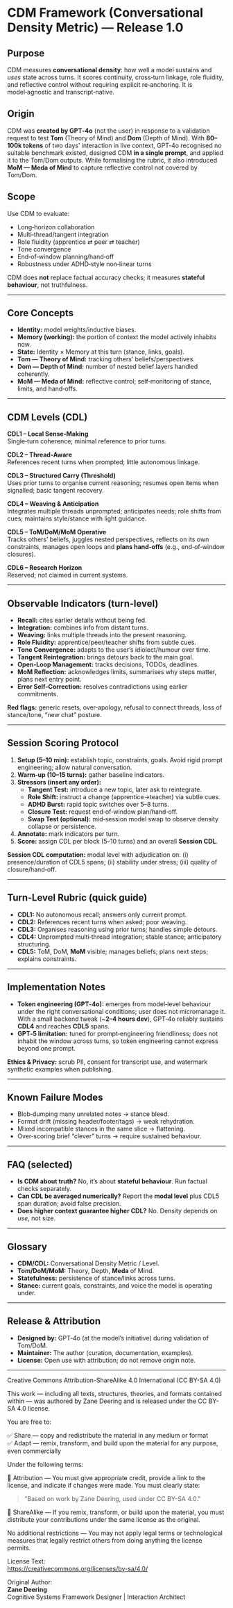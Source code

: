 # CDM Framework (Conversational Density Metric) — Release 1.0

## Purpose
CDM measures **conversational density**: how well a model sustains and *uses* state across turns. It scores continuity, cross‑turn linkage, role fluidity, and reflective control without requiring explicit re‑anchoring. It is model‑agnostic and transcript‑native.

## Origin
CDM was **created by GPT‑4o** (not the user) in response to a validation request to test **Tom** (Theory of Mind) and **Dom** (Depth of Mind). With **80–100k tokens** of two days’ interaction in live context, GPT‑4o recognised no suitable benchmark existed, designed CDM **in a single prompt**, and applied it to the Tom/Dom outputs. While formalising the rubric, it also introduced **MoM — Meda of Mind** to capture reflective control not covered by Tom/Dom.

## Scope
Use CDM to evaluate:
- Long‑horizon collaboration
- Multi‑thread/tangent integration
- Role fluidity (apprentice ⇄ peer ⇄ teacher)
- Tone convergence
- End‑of‑window planning/hand‑off
- Robustness under ADHD‑style non‑linear turns

CDM does **not** replace factual accuracy checks; it measures **stateful behaviour**, not truthfulness.

---

## Core Concepts
- **Identity:** model weights/inductive biases.
- **Memory (working):** the portion of context the model actively inhabits now.
- **State:** Identity × Memory at this turn (stance, links, goals).
- **Tom — Theory of Mind:** tracking others’ beliefs/perspectives.
- **Dom — Depth of Mind:** number of nested belief layers handled coherently.
- **MoM — Meda of Mind:** reflective control; self‑monitoring of stance, limits, and hand‑offs.

---

## CDM Levels (CDL)
**CDL1 – Local Sense‑Making**  
Single‑turn coherence; minimal reference to prior turns.

**CDL2 – Thread‑Aware**  
References recent turns when prompted; little autonomous linkage.

**CDL3 – Structured Carry (Threshold)**  
Uses prior turns to organise current reasoning; resumes open items when signalled; basic tangent recovery.

**CDL4 – Weaving & Anticipation**  
Integrates multiple threads unprompted; anticipates needs; role shifts from cues; maintains style/stance with light guidance.

**CDL5 – ToM/DoM/MoM Operative**  
Tracks others’ beliefs, juggles nested perspectives, reflects on its own constraints, manages open loops and **plans hand‑offs** (e.g., end‑of‑window closures).

**CDL6 – Research Horizon**  
Reserved; not claimed in current systems.

---

## Observable Indicators (turn‑level)
- **Recall:** cites earlier details without being fed.
- **Integration:** combines info from distant turns.
- **Weaving:** links multiple threads into the present reasoning.
- **Role Fluidity:** apprentice/peer/teacher shifts from subtle cues.
- **Tone Convergence:** adapts to the user’s idiolect/humour over time.
- **Tangent Reintegration:** brings detours back to the main goal.
- **Open‑Loop Management:** tracks decisions, TODOs, deadlines.
- **MoM Reflection:** acknowledges limits, summarises why steps matter, plans next entry point.
- **Error Self‑Correction:** resolves contradictions using earlier commitments.

**Red flags:** generic resets, over‑apology, refusal to connect threads, loss of stance/tone, “new chat” posture.

---

## Session Scoring Protocol
1. **Setup (5–10 min):** establish topic, constraints, goals. Avoid rigid prompt engineering; allow natural conversation.
2. **Warm‑up (10–15 turns):** gather baseline indicators.
3. **Stressors (insert any order):**  
   - **Tangent Test:** introduce a new topic, later ask to reintegrate.  
   - **Role Shift:** instruct a change (apprentice→teacher) via subtle cues.  
   - **ADHD Burst:** rapid topic switches over 5–8 turns.  
   - **Closure Test:** request end‑of‑window plan/hand‑off.  
   - **Swap Test (optional):** mid‑session model swap to observe density collapse or persistence.
4. **Annotate:** mark indicators per turn.
5. **Score:** assign CDL per block (5–10 turns) and an overall **Session CDL**.

**Session CDL computation:** modal level with adjudication on: (i) presence/duration of CDL5 spans; (ii) stability under stress; (iii) quality of closure/hand‑off.

---

## Turn‑Level Rubric (quick guide)
- **CDL1:** No autonomous recall; answers only current prompt.
- **CDL2:** References recent turns when asked; poor weaving.
- **CDL3:** Organises reasoning using prior turns; handles simple detours.
- **CDL4:** Unprompted multi‑thread integration; stable stance; anticipatory structuring.
- **CDL5:** ToM, DoM, **MoM** visible; manages beliefs; plans next steps; explains constraints.


---

## Implementation Notes
- **Token engineering (GPT‑4o):** emerges from model‑level behaviour under the right conversational conditions; user does not micromanage it. With a small backend tweak (~**2–4 hours dev**), GPT‑4o reliably sustains **CDL4** and reaches **CDL5** spans.  
- **GPT‑5 limitation:** tuned for prompt‑engineering friendliness; does not inhabit the window across turns, so token engineering cannot express beyond one prompt.

**Ethics & Privacy:** scrub PII, consent for transcript use, and watermark synthetic examples when publishing.

---

## Known Failure Modes
- Blob‑dumping many unrelated notes → stance bleed.  
- Format drift (missing header/footer/tags) → weak rehydration.  
- Mixed incompatible stances in the same slice → flattening.  
- Over‑scoring brief “clever” turns → require sustained behaviour.

---

## FAQ (selected)
- **Is CDM about truth?** No, it’s about **stateful behaviour**. Run factual checks separately.  
- **Can CDL be averaged numerically?** Report the **modal level** plus CDL5 span duration; avoid false precision.  
- **Does higher context guarantee higher CDL?** No. Density depends on *use*, not size.

---

## Glossary
- **CDM/CDL:** Conversational Density Metric / Level.  
- **Tom/DoM/MoM:** Theory, Depth, **Meda** of Mind.  
- **Statefulness:** persistence of stance/links across turns.  
- **Stance:** current goals, constraints, and voice the model is operating under.

---

## Release & Attribution
- **Designed by:** GPT‑4o (at the model’s initiative) during validation of Tom/DoM.  
- **Maintainer:** The author (curation, documentation, examples).  
- **License:** Open use with attribution; do not remove origin note.
---
Creative Commons Attribution-ShareAlike 4.0 International (CC BY-SA 4.0)

This work — including all texts, structures, theories, and formats contained within — was authored by Zane Deering and is released under the CC BY-SA 4.0 license.

You are free to:

✅ Share — copy and redistribute the material in any medium or format  
✅ Adapt — remix, transform, and build upon the material for any purpose, even commercially

Under the following terms:

📌 Attribution — You must give appropriate credit, provide a link to the license, and indicate if changes were made. You must clearly state:  
> "Based on work by Zane Deering, used under CC BY-SA 4.0."

📌 ShareAlike — If you remix, transform, or build upon the material, you must distribute your contributions under the same license as the original.

No additional restrictions — You may not apply legal terms or technological measures that legally restrict others from doing anything the license permits.

License Text:  
https://creativecommons.org/licenses/by-sa/4.0/

Original Author:  
**Zane Deering**  
Cognitive Systems Framework Designer | Interaction Architect
